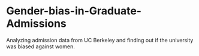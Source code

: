 # Gender-bias-in-Graduate-Admissions
Analyzing admission data from UC Berkeley and finding out if the university was biased against women.

